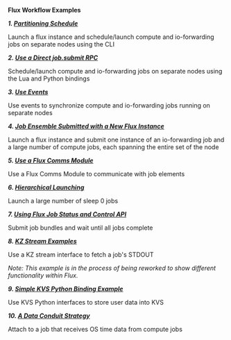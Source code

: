 **Flux Workflow Examples**

**_1. [Partitioning Schedule](https://github.com/flux-framework/flux-workflow-examples/tree/master/example1)_**

Launch a flux instance and schedule/launch compute and io-forwarding jobs on
separate nodes using the CLI

**_2. [Use a Direct job.submit RPC](https://github.com/flux-framework/flux-workflow-examples/tree/master/example2)_**

Schedule/launch compute and io-forwarding jobs on separate nodes using the Lua and Python bindings

**_3. [Use Events](https://github.com/flux-framework/flux-workflow-examples/tree/master/example3)_**

Use events to synchronize compute and io-forwarding jobs running on separate
nodes

**_4. [Job Ensemble Submitted with a New Flux Instance](https://github.com/flux-framework/flux-workflow-examples/tree/master/example4)_**

Launch a flux instance and submit one instance of an io-forwarding job and a
large number of compute jobs, each spanning the entire set of the node

**_5. [Use a Flux Comms Module](https://github.com/flux-framework/flux-workflow-examples/tree/master/example5)_**

Use a Flux Comms Module to communicate with job elements

**_6. [Hierarchical Launching](https://github.com/flux-framework/flux-workflow-examples/tree/master/example6)_**

Launch a large number of sleep 0 jobs

**_7. [Using Flux Job Status and Control API](https://github.com/flux-framework/flux-workflow-examples/tree/master/example7)_**

Submit job bundles and wait until all jobs complete

**_8. [KZ Stream Examples](https://github.com/flux-framework/flux-workflow-examples/tree/master/example8)_**

Use a KZ stream interface to fetch a job's STDOUT

_Note: This example is in the process of being reworked to show different functionality within Flux._

**_9. [Simple KVS Python Binding Example](https://github.com/flux-framework/flux-workflow-examples/tree/master/example9)_**

Use KVS Python interfaces to store user data into KVS

**_10. [A Data Conduit Strategy](https://github.com/flux-framework/flux-workflow-examples/tree/master/example10)_**

Attach to a job that receives OS time data from compute jobs
